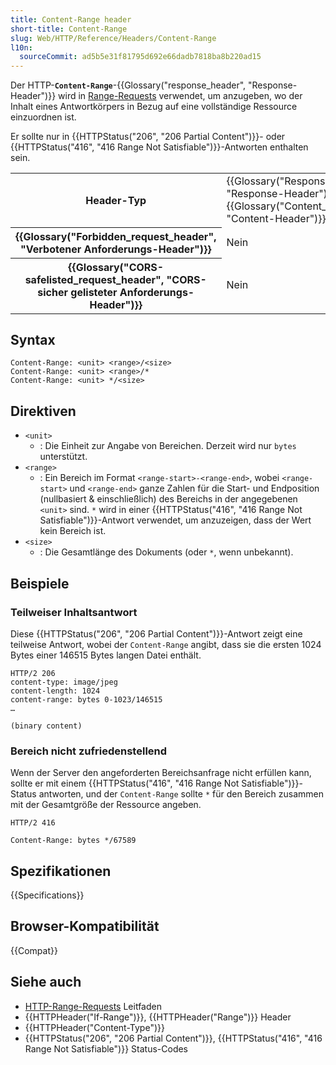 ```yaml
---
title: Content-Range header
short-title: Content-Range
slug: Web/HTTP/Reference/Headers/Content-Range
l10n:
  sourceCommit: ad5b5e31f81795d692e66dadb7818ba8b220ad15
---
```


Der HTTP-**`Content-Range`**-{{Glossary("response_header", "Response-Header")}} wird in [Range-Requests](/de/docs/Web/HTTP/Guides/Range_requests) verwendet, um anzugeben, wo der Inhalt eines Antwortkörpers in Bezug auf eine vollständige Ressource einzuordnen ist.

Er sollte nur in {{HTTPStatus("206", "206 Partial Content")}}- oder {{HTTPStatus("416", "416 Range Not Satisfiable")}}-Antworten enthalten sein.

<table class="properties">
  <tbody>
    <tr>
      <th scope="row">Header-Typ</th>
      <td>
        {{Glossary("Response_header", "Response-Header")}},
        {{Glossary("Content_header", "Content-Header")}}
      </td>
    </tr>
    <tr>
      <th scope="row">{{Glossary("Forbidden_request_header", "Verbotener Anforderungs-Header")}}</th>
      <td>Nein</td>
    </tr>
    <tr>
      <th scope="row">
        {{Glossary("CORS-safelisted_request_header", "CORS-sicher gelisteter Anforderungs-Header")}}
      </th>
      <td>Nein</td>
    </tr>
  </tbody>
</table>

## Syntax

```http
Content-Range: <unit> <range>/<size>
Content-Range: <unit> <range>/*
Content-Range: <unit> */<size>
```

## Direktiven

- `<unit>`
  - : Die Einheit zur Angabe von Bereichen.
    Derzeit wird nur `bytes` unterstützt.
- `<range>`
  - : Ein Bereich im Format `<range-start>-<range-end>`, wobei `<range-start>` und `<range-end>` ganze Zahlen für die Start- und Endposition (nullbasiert & einschließlich) des Bereichs in der angegebenen `<unit>` sind.
    `*` wird in einer {{HTTPStatus("416", "416 Range Not Satisfiable")}}-Antwort verwendet, um anzuzeigen, dass der Wert kein Bereich ist.
- `<size>`
  - : Die Gesamtlänge des Dokuments (oder `*`, wenn unbekannt).

## Beispiele

### Teilweiser Inhaltsantwort

Diese {{HTTPStatus("206", "206 Partial Content")}}-Antwort zeigt eine teilweise Antwort, wobei der `Content-Range` angibt, dass sie die ersten 1024 Bytes einer 146515 Bytes langen Datei enthält.

```http
HTTP/2 206
content-type: image/jpeg
content-length: 1024
content-range: bytes 0-1023/146515
…

(binary content)
```

### Bereich nicht zufriedenstellend

Wenn der Server den angeforderten Bereichsanfrage nicht erfüllen kann, sollte er mit einem {{HTTPStatus("416", "416 Range Not Satisfiable")}}-Status antworten, und der `Content-Range` sollte `*` für den Bereich zusammen mit der Gesamtgröße der Ressource angeben.

```http
HTTP/2 416

Content-Range: bytes */67589
```

## Spezifikationen

{{Specifications}}

## Browser-Kompatibilität

{{Compat}}

## Siehe auch

- [HTTP-Range-Requests](/de/docs/Web/HTTP/Guides/Range_requests) Leitfaden
- {{HTTPHeader("If-Range")}}, {{HTTPHeader("Range")}} Header
- {{HTTPHeader("Content-Type")}}
- {{HTTPStatus("206", "206 Partial Content")}}, {{HTTPStatus("416", "416 Range Not Satisfiable")}} Status-Codes
